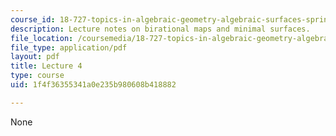 ```yaml
---
course_id: 18-727-topics-in-algebraic-geometry-algebraic-surfaces-spring-2008
description: Lecture notes on birational maps and minimal surfaces.
file_location: /coursemedia/18-727-topics-in-algebraic-geometry-algebraic-surfaces-spring-2008/1f4f36355341a0e235b980608b418882_lect4.pdf
file_type: application/pdf
layout: pdf
title: Lecture 4
type: course
uid: 1f4f36355341a0e235b980608b418882

---
```

None
